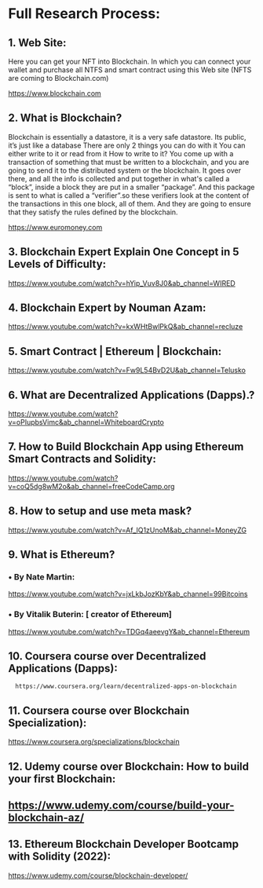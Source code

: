 <h1>Full Research Process: </h1>

<h2>1.	Web Site: </h2>

Here you can get your NFT into Blockchain. In which you can connect your wallet and purchase all NTFS and smart contract using this Web site 
(NFTS are coming to Blockchain.com)

https://www.blockchain.com

<h2>2.	What is Blockchain?</h2>

Blockchain is essentially a datastore, it is a very safe datastore. Its public, it’s just like a database There are only 2 things you can do with it You can either write to it or read from it How to write to it? You come up with a transaction of something that must be written to a blockchain, and you are going to send it to the distributed system or the blockchain. It goes over there, and all the info is collected and put together in what's called a “block”, inside a block they are put in a smaller “package”. And this package is sent to what is called a “verifier”.so these verifiers look at the content of the transactions in this one block, all of them. And they are going to ensure that they satisfy the rules defined by the blockchain.

https://www.euromoney.com


<h2>3.	Blockchain Expert Explain One Concept in 5 Levels of Difficulty:</h2>

https://www.youtube.com/watch?v=hYip_Vuv8J0&ab_channel=WIRED


<h2>4.	Blockchain Expert by Nouman Azam:</h2>

https://www.youtube.com/watch?v=kxWHtBwlPkQ&ab_channel=recluze



<h2>5.	Smart Contract | Ethereum | Blockchain:</h2>

https://www.youtube.com/watch?v=Fw9L54BvD2U&ab_channel=Telusko

<h2>6.	What are Decentralized Applications (Dapps).?</h2>

https://www.youtube.com/watch?v=oPIupbsVimc&ab_channel=WhiteboardCrypto

<h2>7.	How to Build Blockchain App using Ethereum Smart Contracts and Solidity:</h2>

https://www.youtube.com/watch?v=coQ5dg8wM2o&ab_channel=freeCodeCamp.org


<h2>8.	How to setup and use meta mask?</h2>

https://www.youtube.com/watch?v=Af_lQ1zUnoM&ab_channel=MoneyZG

<h2>9.	What is Ethereum? </h2>

<h3>•	By Nate Martin:</h3>

https://www.youtube.com/watch?v=jxLkbJozKbY&ab_channel=99Bitcoins

<h3>•	By Vitalik Buterin: [ creator of Ethereum]</h3>

https://www.youtube.com/watch?v=TDGq4aeevgY&ab_channel=Ethereum

<h2>10.	 Coursera course over Decentralized Applications (Dapps):</h2>

      https://www.coursera.org/learn/decentralized-apps-on-blockchain


<h2>11.	Coursera course over Blockchain Specialization):</h2>

https://www.coursera.org/specializations/blockchain

<h2>12.	 Udemy course over Blockchain: How to build your first Blockchain:<h2>

https://www.udemy.com/course/build-your-blockchain-az/


<h2>13.	 Ethereum Blockchain Developer Bootcamp with Solidity (2022):</h2>

https://www.udemy.com/course/blockchain-developer/
